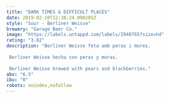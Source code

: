 ```yaml
---
title: "DARK TIMES & DIFFICULT PLACES"
date: 2019-02-10T12:38:24.090285Z
style: "Sour - Berliner Weisse"
brewery: "Garage Beer Co."
image: "https://labels.untappd.com/labels/2940765?size=hd"
rating: "3.82"
description: "Berliner Weisse feta amb peras i mores.  Berliner Weisse hecha con peras y moras.  Berliner Weisse brewed with pears and blackberries."
abv: "6.5"
ibu: "0"
robots: noindex,nofollow
---
```

